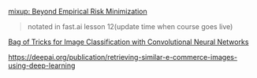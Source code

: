 [mixup: Beyond Empirical Risk Minimization](https://arxiv.org/abs/1710.09412)
> notated in fast.ai lesson 12(update time when course goes live)

[Bag of Tricks for Image Classification with Convolutional Neural Networks](https://arxiv.org/abs/1812.01187)

https://deepai.org/publication/retrieving-similar-e-commerce-images-using-deep-learning